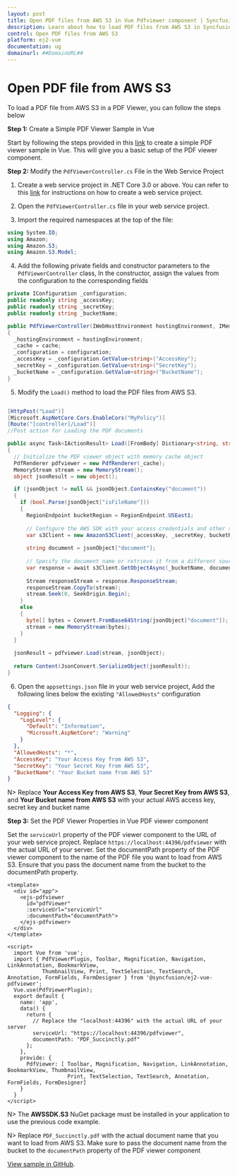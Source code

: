 ```yaml
---
layout: post
title: Open PDF files from AWS S3 in Vue Pdfviewer component | Syncfusion
description: Learn about how to load PDF files from AWS S3 in Syncfusion Vue Pdfviewer component of Syncfusion Essential JS 2 and more.
control: Open PDF files from AWS S3
platform: ej2-vue
documentation: ug
domainurl: ##DomainURL##
---
```


# Open PDF file from AWS S3

To load a PDF file from AWS S3 in a PDF Viewer, you can follow the steps below

**Step 1:** Create a Simple PDF Viewer Sample in Vue

Start by following the steps provided in this [link](https://ej2.syncfusion.com/vue/documentation/pdfviewer/getting-started) to create a simple PDF viewer sample in Vue. This will give you a basic setup of the PDF viewer component.

**Step 2:** Modify the `PdfViewerController.cs` File in the Web Service Project

1. Create a web service project in .NET Core 3.0 or above. You can refer to this [link](https://www.syncfusion.com/kb/11063/how-to-create-pdf-viewer-web-service-in-net-core-3-0-and-above) for instructions on how to create a web service project.

2. Open the `PdfViewerController.cs` file in your web service project.

3. Import the required namespaces at the top of the file:

```csharp
using System.IO;
using Amazon;
using Amazon.S3;
using Amazon.S3.Model;
```

4. Add the following private fields and constructor parameters to the `PdfViewerController` class, In the constructor, assign the values from the configuration to the corresponding fields

```csharp
private IConfiguration _configuration;
public readonly string _accessKey;
public readonly string _secretKey;
public readonly string _bucketName;

public PdfViewerController(IWebHostEnvironment hostingEnvironment, IMemoryCache cache, IConfiguration configuration)
{
  _hostingEnvironment = hostingEnvironment;
  _cache = cache;
  _configuration = configuration;
  _accessKey = _configuration.GetValue<string>("AccessKey");
  _secretKey = _configuration.GetValue<string>("SecretKey");
  _bucketName = _configuration.GetValue<string>("BucketName");
}
```

5. Modify the `Load()` method to load the PDF files from AWS S3.

```csharp

[HttpPost("Load")]
[Microsoft.AspNetCore.Cors.EnableCors("MyPolicy")]
[Route("[controller]/Load")]
//Post action for Loading the PDF documents 

public async Task<IActionResult> Load([FromBody] Dictionary<string, string> jsonObject)
{
  // Initialize the PDF viewer object with memory cache object
  PdfRenderer pdfviewer = new PdfRenderer(_cache);
  MemoryStream stream = new MemoryStream();
  object jsonResult = new object();

  if (jsonObject != null && jsonObject.ContainsKey("document"))
  {
    if (bool.Parse(jsonObject["isFileName"]))
    {
      RegionEndpoint bucketRegion = RegionEndpoint.USEast1;
      
      // Configure the AWS SDK with your access credentials and other settings
      var s3Client = new AmazonS3Client(_accessKey, _secretKey, bucketRegion);
      
      string document = jsonObject["document"];
      
      // Specify the document name or retrieve it from a different source
      var response = await s3Client.GetObjectAsync(_bucketName, document);
      
      Stream responseStream = response.ResponseStream;
      responseStream.CopyTo(stream);
      stream.Seek(0, SeekOrigin.Begin);
    }
    else
    {
      byte[] bytes = Convert.FromBase64String(jsonObject["document"]);
      stream = new MemoryStream(bytes);
    }
  }
  
  jsonResult = pdfviewer.Load(stream, jsonObject);
  
  return Content(JsonConvert.SerializeObject(jsonResult));
}
```

6. Open the `appsettings.json` file in your web service project, Add the following lines below the existing `"AllowedHosts"` configuration

```json
{
  "Logging": {
    "LogLevel": {
      "Default": "Information",
      "Microsoft.AspNetCore": "Warning"
    }
  },
  "AllowedHosts": "*",
  "AccessKey": "Your Access Key from AWS S3",
  "SecretKey": "Your Secret Key from AWS S3",
  "BucketName": "Your Bucket name from AWS S3"
}
```

N> Replace **Your Access Key from AWS S3**, **Your Secret Key from AWS S3**, and **Your Bucket name from AWS S3** with your actual AWS access key, secret key and bucket name

**Step 3:**  Set the PDF Viewer Properties in Vue PDF viewer component

Set the `serviceUrl` property of the PDF viewer component to the URL of your web service project. Replace `https://localhost:44396/pdfviewer` with the actual URL of your server. Set the documentPath property of the PDF viewer component to the name of the PDF file you want to load from AWS S3. Ensure that you pass the document name from the bucket to the documentPath property.

```
<template>
  <div id="app">
    <ejs-pdfviewer
      id="pdfViewer"
      :serviceUrl="serviceUrl"
      :documentPath="documentPath">
    </ejs-pdfviewer>
  </div>
</template>

<script>
  import Vue from 'vue';
  import { PdfViewerPlugin, Toolbar, Magnification, Navigation, LinkAnnotation, BookmarkView, 
           ThumbnailView, Print, TextSelection, TextSearch, Annotation, FormFields, FormDesigner } from '@syncfusion/ej2-vue-pdfviewer';
  Vue.use(PdfViewerPlugin);
  export default {
    name: 'app',
    data() {
      return {
        // Replace the "localhost:44396" with the actual URL of your server
        serviceUrl: "https://localhost:44396/pdfviewer",
        documentPath: "PDF_Succinctly.pdf"
      };
    },
    provide: {
      PdfViewer: [ Toolbar, Magnification, Navigation, LinkAnnotation, BookmarkView, ThumbnailView, 
                   Print, TextSelection, TextSearch, Annotation, FormFields, FormDesigner]
    }
  }
</script>

```

N> The **AWSSDK.S3** NuGet package must be installed in your application to use the previous code example.

N> Replace `PDF_Succinctly.pdf` with the actual document name that you want to load from AWS S3. Make sure to pass the document name from the bucket to the `documentPath` property of the PDF viewer component

[View sample in GitHub]().